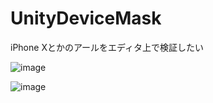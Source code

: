 # UnityDeviceMask
iPhone Xとかのアールをエディタ上で検証したい

![image](https://user-images.githubusercontent.com/1702680/41279931-b34291e4-6e68-11e8-8947-f733d1b8e814.png)

![image](https://user-images.githubusercontent.com/1702680/41279965-c75e94c0-6e68-11e8-97fa-d524a9965721.png)
